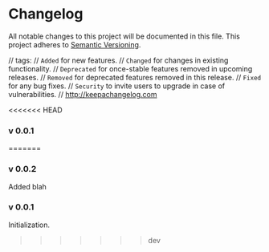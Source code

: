 Changelog
============

All notable changes to this project will be documented in this file. This project adheres to [Semantic Versioning](http://semver.org/).

// tags:
// `Added` for new features.
// `Changed` for changes in existing functionality.
// `Deprecated` for once-stable features removed in upcoming releases.
// `Removed` for deprecated features removed in this release.
// `Fixed` for any bug fixes.
// `Security` to invite users to upgrade in case of vulnerabilities.
// http://keepachangelog.com

<<<<<<< HEAD
### v 0.0.1
=======
### v 0.0.2
Added blah

### v 0.0.1
Initialization.
>>>>>>> dev

